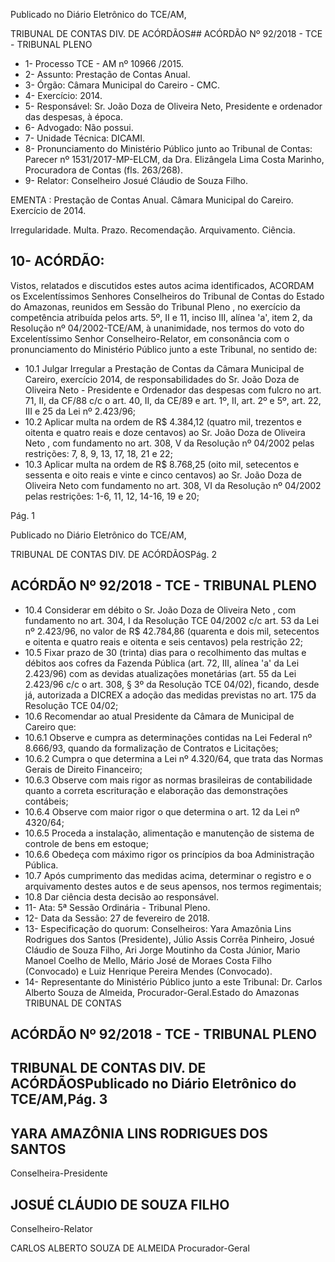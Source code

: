 Publicado  no  Diário Eletrônico do TCE/AM,

TRIBUNAL DE CONTAS DIV. DE  ACÓRDÃOS## ACÓRDÃO Nº 92/2018 - TCE - TRIBUNAL PLENO

- 1- Processo TCE - AM nº 10966 /2015.
- 2- Assunto: Prestação de Contas Anual.
- 3- Órgão: Câmara Municipal do Careiro - CMC.
- 4- Exercício: 2014.
- 5- Responsável: Sr. João Doza de Oliveira Neto, Presidente e ordenador das despesas, à época.
- 6- Advogado: Não possui.
- 7- Unidade Técnica: DICAMI.
- 8- Pronunciamento  do Ministério  Público  junto  ao Tribunal  de Contas: Parecer  nº 1531/2017-MP-ELCM, da Dra. Elizângela Lima Costa Marinho, Procuradora de Contas (fls. 263/268).
- 9- Relator: Conselheiro Josué Cláudio de Souza Filho.

EMENTA : Prestação  de  Contas  Anual.  Câmara Municipal do Careiro. Exercício de 2014.

Irregularidade. Multa. Prazo. Recomendação. Arquivamento. Ciência.

## 10-  ACÓRDÃO:

Vistos, relatados e discutidos estes autos acima identificados, ACORDAM os Excelentíssimos Senhores Conselheiros do Tribunal de Contas do Estado do Amazonas, reunidos em Sessão do Tribunal Pleno , no exercício da competência atribuída pelos arts. 5º, II e 11, inciso III, alínea 'a', item 2, da Resolução  nº  04/2002-TCE/AM, à unanimidade, nos  termos  do  voto  do  Excelentíssimo  Senhor  Conselheiro-Relator, em consonância com  o  pronunciamento  do  Ministério  Público  junto  a  este  Tribunal,  no sentido de:

- 10.1 Julgar  Irregular a  Prestação  de Contas  da Câmara  Municipal  de Careiro, exercício 2014, de responsabilidades do Sr. João Doza de Oliveira Neto -  Presidente e Ordenador das despesas com fulcro no art. 71, II, da CF/88 c/c o art. 40, II, da CE/89 e art. 1º, II, art. 2º e 5º, art. 22, III e 25 da Lei nº 2.423/96;
- 10.2 Aplicar  multa na  ordem de R$ 4.384,12 (quatro mil, trezentos e oitenta e  quatro  reais  e  doze  centavos) ao Sr.  João  Doza  de Oliveira  Neto ,  com  fundamento  no  art.  308,  V  da  Resolução  nº 04/2002 pelas restrições: 7, 8, 9, 13, 17, 18, 21 e 22;
- 10.3 Aplicar  multa na  ordem  de R$  8.768,25  (oito  mil,  setecentos e sessenta e oito reais e vinte e cinco centavos) ao Sr. João Doza de Oliveira Neto com fundamento no art. 308, VI da Resolução nº 04/2002 pelas restrições: 1-6, 11, 12, 14-16, 19 e 20;

Pág. 1

Publicado  no  Diário Eletrônico do TCE/AM,

TRIBUNAL DE CONTAS DIV. DE  ACÓRDÃOSPág. 2

## ACÓRDÃO Nº 92/2018 - TCE - TRIBUNAL PLENO

- 10.4 Considerar  em  débito  o Sr.  João  Doza  de  Oliveira  Neto ,  com fundamento no art. 304, I da Resolução TCE 04/2002 c/c art. 53 da Lei  nº  2.423/96,  no  valor  de R$  42.784,86  (quarenta  e  dois  mil, setecentos e  oitenta  e  quatro  reais e  oitenta e  seis  centavos) pela restrição 22;
- 10.5 Fixar prazo de 30 (trinta) dias para o recolhimento das multas e débitos aos cofres da Fazenda Pública (art. 72, III, alínea 'a' da Lei 2.423/96)  com  as  devidas  atualizações  monetárias  (art.  55  da  Lei 2.423/96  c/c  o  art.  308,  §  3º  da  Resolução  TCE  04/02),  ficando, desde já, autorizada a DICREX a adoção das medidas previstas no art. 175 da Resolução TCE 04/02;
- 10.6 Recomendar ao atual Presidente da Câmara de Municipal de Careiro que:
- 10.6.1 Observe  e  cumpra  as  determinações  contidas  na  Lei Federal nº 8.666/93, quando da formalização de Contratos e Licitações;
- 10.6.2 Cumpra o que determina a Lei nº  4.320/64, que trata  das Normas Gerais de Direito Financeiro;
- 10.6.3 Observe com mais rigor as normas brasileiras de contabilidade  quanto  a  correta  escrituração  e  elaboração das demonstrações contábeis;
- 10.6.4 Observe com maior rigor o que determina o art. 12 da Lei nº 4320/64;
- 10.6.5 Proceda a instalação, alimentação e manutenção de sistema de controle de bens em estoque;
- 10.6.6 Obedeça com máximo rigor os princípios da boa Administração Pública.
- 10.7 Após  cumprimento  das medidas  acima,  determinar  o  registro  e  o arquivamento destes  autos e de seus  apensos,  nos  termos regimentais;
- 10.8 Dar ciência desta decisão ao responsável.
- 11- Ata: 5ª Sessão Ordinária - Tribunal Pleno.
- 12- Data da Sessão: 27 de fevereiro de 2018.
- 13- Especificação  do  quorum: Conselheiros: Yara  Amazônia  Lins  Rodrigues  dos Santos (Presidente), Júlio Assis Corrêa Pinheiro, Josué Cláudio de Souza Filho, Ari Jorge  Moutinho  da  Costa  Júnior,  Mario  Manoel  Coelho  de  Mello,  Mário  José  de Moraes Costa Filho (Convocado) e Luiz Henrique Pereira Mendes (Convocado).
- 14-  Representante do Ministério Público junto a este Tribunal: Dr. Carlos Alberto Souza de Almeida, Procurador-Geral.Estado do Amazonas TRIBUNAL DE CONTAS

## ACÓRDÃO Nº 92/2018 - TCE - TRIBUNAL PLENO

## TRIBUNAL DE CONTAS DIV. DE  ACÓRDÃOSPublicado  no  Diário Eletrônico do TCE/AM,Pág. 3

## YARA AMAZÔNIA LINS RODRIGUES DOS SANTOS

Conselheira-Presidente

## JOSUÉ CLÁUDIO DE SOUZA FILHO

Conselheiro-Relator

CARLOS ALBERTO SOUZA DE ALMEIDA Procurador-Geral